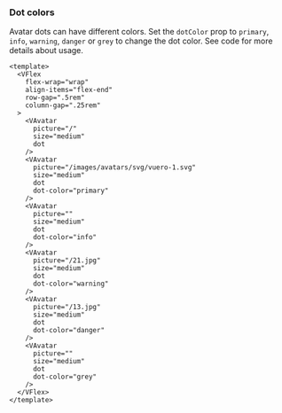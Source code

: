 ### Dot colors

Avatar dots can have different colors. Set the `dotColor` prop
to `primary`, `info`, `warning`, `danger` or `grey` to change the dot color.
See code for more details about usage.

<!--code-->

```vue
<template>
  <VFlex
    flex-wrap="wrap"
    align-items="flex-end"
    row-gap=".5rem"
    column-gap=".25rem"
  >
    <VAvatar
      picture="/"
      size="medium"
      dot
    />
    <VAvatar
      picture="/images/avatars/svg/vuero-1.svg"
      size="medium"
      dot
      dot-color="primary"
    />
    <VAvatar
      picture=""
      size="medium"
      dot
      dot-color="info"
    />
    <VAvatar
      picture="/21.jpg"
      size="medium"
      dot
      dot-color="warning"
    />
    <VAvatar
      picture="/13.jpg"
      size="medium"
      dot
      dot-color="danger"
    />
    <VAvatar
      picture=""
      size="medium"
      dot
      dot-color="grey"
    />
  </VFlex>
</template>
```

<!--/code-->

<!--example-->

<VFlex flex-wrap="wrap" align-items="flex-end" row-gap=".5rem" column-gap=".25rem">
  <VAvatar picture="/" size="medium" dot />
  <VAvatar picture="/images/avatars/svg/vuero-1.svg" size="medium" dot dotColor="primary" />
  <VAvatar picture="" size="medium" dot dotColor="info" />
  <VAvatar picture="/21.jpg" size="medium" dot dotColor="warning" />
  <VAvatar picture="/13.jpg" size="medium" dot dotColor="danger" />
  <VAvatar picture="" size="medium" dot dotColor="grey" />
</VFlex>

<!--/example-->
